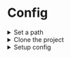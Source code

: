 # Config

<details><summary>Set a path</summary>

```
path=<your_path>
```

```
path=$HOME/Config/
```

</details>

<details><summary>Clone the project</summary>

```
git clone https://github.com/paualberti/Config $path
cd $path
```

</details>

<details><summary>Setup config</summary>

```
chmod +x setup.sh
./setup.sh

chmod +x symlink.sh
./symlink.sh
```

</details>
